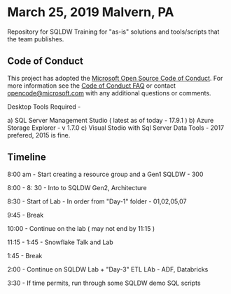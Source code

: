 # March 25, 2019 Malvern, PA
Repository for SQLDW Training for "as-is" solutions and tools/scripts that the team publishes.

## Code of Conduct
This project has adopted the [Microsoft Open Source Code of Conduct](https://opensource.microsoft.com/codeofconduct/). For more information see the [Code of Conduct FAQ](https://opensource.microsoft.com/codeofconduct/faq/) or contact [opencode@microsoft.com](mailto:opencode@microsoft.com) with any additional questions or comments.


Desktop Tools Required -

a) SQL Server Management Studio ( latest as of today - 17.9.1 )
b) Azure Storage Explorer - v 1.7.0
c) Visual Stodio with Sql Server Data Tools - 2017 prefered, 2015 is fine.


Timeline
---------

8:00 am - Start creating a resource group and a Gen1 SQLDW - 300

8:00 - 8: 30 - Into to SQLDW Gen2, Architecture

8:30 - Start of Lab - In order from "Day-1" folder - 01,02,05,07

9:45 - Break

10:00 - Continue on the lab ( may not end by 11:15 )

11:15 - 1:45 - Snowflake Talk and Lab

1:45 - Break

2:00 - Continue on SQLDW Lab + "Day-3" ETL LAb - ADF, Databricks

3:30 - If time permits, run through some SQLDW demo SQL scripts